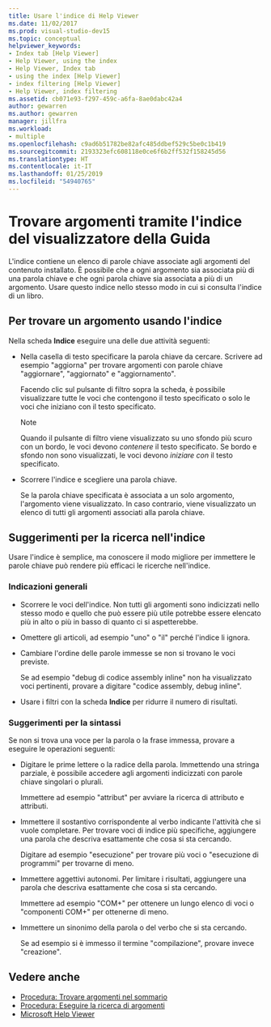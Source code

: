 ```yaml
---
title: Usare l'indice di Help Viewer
ms.date: 11/02/2017
ms.prod: visual-studio-dev15
ms.topic: conceptual
helpviewer_keywords:
- Index tab [Help Viewer]
- Help Viewer, using the index
- Help Viewer, Index tab
- using the index [Help Viewer]
- index filtering [Help Viewer]
- Help Viewer, index filtering
ms.assetid: cb071e93-f297-459c-a6fa-8ae0dabc42a4
author: gewarren
ms.author: gewarren
manager: jillfra
ms.workload:
- multiple
ms.openlocfilehash: c9ad6b51782be82afc485ddbef529c5be0c1b419
ms.sourcegitcommit: 2193323efc608118e0ce6f6b2ff532f158245d56
ms.translationtype: HT
ms.contentlocale: it-IT
ms.lasthandoff: 01/25/2019
ms.locfileid: "54940765"
---
```

# <a name="find-topics-by-using-the-help-viewer-index"></a>Trovare argomenti tramite l'indice del visualizzatore della Guida

L'indice contiene un elenco di parole chiave associate agli argomenti del contenuto installato. È possibile che a ogni argomento sia associata più di una parola chiave e che ogni parola chiave sia associata a più di un argomento. Usare questo indice nello stesso modo in cui si consulta l'indice di un libro.

## <a name="to-find-a-topic-by-using-the-index"></a>Per trovare un argomento usando l'indice

Nella scheda **Indice** eseguire una delle due attività seguenti:

-   Nella casella di testo specificare la parola chiave da cercare. Scrivere ad esempio "aggiorna" per trovare argomenti con parole chiave "aggiornare", "aggiornato" e "aggiornamento".

    Facendo clic sul pulsante di filtro sopra la scheda, è possibile visualizzare tutte le voci che contengono il testo specificato o solo le voci che iniziano con il testo specificato.

    > [!NOTE]
    > Quando il pulsante di filtro viene visualizzato su uno sfondo più scuro con un bordo, le voci devono _contenere_ il testo specificato. Se bordo e sfondo non sono visualizzati, le voci devono _iniziare con_ il testo specificato.

-   Scorrere l'indice e scegliere una parola chiave.

    Se la parola chiave specificata è associata a un solo argomento, l'argomento viene visualizzato. In caso contrario, viene visualizzato un elenco di tutti gli argomenti associati alla parola chiave.

## <a name="index-search-tips"></a>Suggerimenti per la ricerca nell'indice

Usare l'indice è semplice, ma conoscere il modo migliore per immettere le parole chiave può rendere più efficaci le ricerche nell'indice.

### <a name="general-guidelines"></a>Indicazioni generali

-   Scorrere le voci dell'indice. Non tutti gli argomenti sono indicizzati nello stesso modo e quello che può essere più utile potrebbe essere elencato più in alto o più in basso di quanto ci si aspetterebbe.

-   Omettere gli articoli, ad esempio "uno" o "il" perché l'indice li ignora.

-   Cambiare l'ordine delle parole immesse se non si trovano le voci previste.

    Se ad esempio "debug di codice assembly inline" non ha visualizzato voci pertinenti, provare a digitare "codice assembly, debug inline".

-   Usare i filtri con la scheda **Indice** per ridurre il numero di risultati.

### <a name="syntax-tips"></a>Suggerimenti per la sintassi

Se non si trova una voce per la parola o la frase immessa, provare a eseguire le operazioni seguenti:

-   Digitare le prime lettere o la radice della parola. Immettendo una stringa parziale, è possibile accedere agli argomenti indicizzati con parole chiave singolari o plurali.

    Immettere ad esempio "attribut" per avviare la ricerca di attributo e attributi.

-   Immettere il sostantivo corrispondente al verbo indicante l'attività che si vuole completare. Per trovare voci di indice più specifiche, aggiungere una parola che descriva esattamente che cosa si sta cercando.

    Digitare ad esempio "esecuzione" per trovare più voci o "esecuzione di programmi" per trovarne di meno.

-   Immettere aggettivi autonomi. Per limitare i risultati, aggiungere una parola che descriva esattamente che cosa si sta cercando.

    Immettere ad esempio "COM+" per ottenere un lungo elenco di voci o "componenti COM+" per ottenerne di meno.

-   Immettere un sinonimo della parola o del verbo che si sta cercando.

    Se ad esempio si è immesso il termine "compilazione", provare invece "creazione".

## <a name="see-also"></a>Vedere anche

- [Procedura: Trovare argomenti nel sommario](../help-viewer/find-topics-toc.md)
- [Procedura: Eseguire la ricerca di argomenti](../help-viewer/find-topics.md)
- [Microsoft Help Viewer](../help-viewer/overview.md)